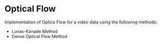 # Optical Flow

Implementation of Optica Flow for a video data using the following methods:

- Lunas-Kanade Method
- Dense Optical Flow Method
